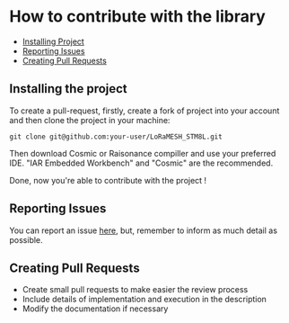# How to contribute with the library

- [Installing Project](#installing-the-project)
- [Reporting Issues](#reporting-issues)
- [Creating Pull Requests](#Creating-pull-requests)

## Installing the project

To create a pull-request, firstly, create a fork of project into your account and then clone the project in your machine: 

`git clone git@github.com:your-user/LoRaMESH_STM8L.git`

Then download Cosmic or Raisonance compiller and use your preferred IDE. "IAR Embedded Workbench" and "Cosmic" are the recommended.


Done, now you're able to contribute with the project !

## Reporting Issues

You can report an issue [here](https://github.com/MarcoAOC/LoRaMESH_STM8L/issues), but, remember to inform as much detail as possible.

## Creating Pull Requests
* Create small pull requests to make easier the review process
* Include details of implementation and execution in the description
* Modify the documentation if necessary

